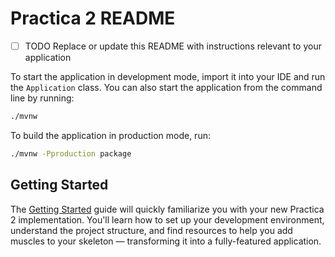 # Practica 2 README

- [ ] TODO Replace or update this README with instructions relevant to your application

To start the application in development mode, import it into your IDE and run the `Application` class. 
You can also start the application from the command line by running: 

```bash
./mvnw
```

To build the application in production mode, run:

```bash
./mvnw -Pproduction package
```

## Getting Started

The [Getting Started](https://vaadin.com/docs/latest/getting-started) guide will quickly familiarize you with your new
Practica 2 implementation. You'll learn how to set up your development environment, understand the project 
structure, and find resources to help you add muscles to your skeleton — transforming it into a fully-featured 
application.
